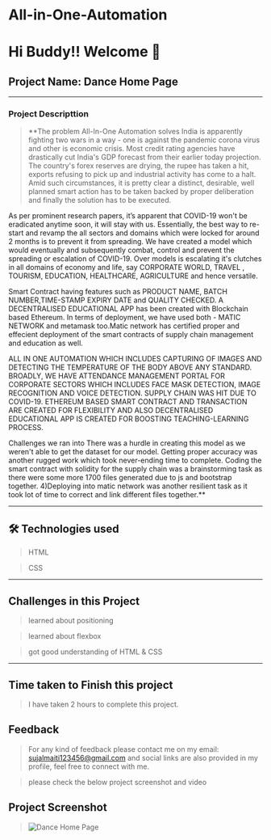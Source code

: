 # All-in-One-Automation



# Hi Buddy!! Welcome 👋

## Project Name: Dance Home Page

---

### Project Descripttion

> **The problem All-In-One Automation solves
India is apparently fighting two wars in a way - one is against the pandemic corona virus and other is economic crisis. Most credit rating agencies have drastically cut India's GDP forecast from their earlier today projection. The country's forex reserves are drying, the rupee has taken a hit, exports refusing to pick up and industrial activity has come to a halt. Amid such circumstances, it is pretty clear a distinct, desirable, well planned smart action has to be taken backed by proper deliberation and finally the solution has to be executed.

As per prominent research papers, it’s apparent that COVID-19 won't be eradicated anytime soon, it will stay with us. Essentially, the best way to re-start and revamp the all sectors and domains which were locked for around 2 months is to prevent it from spreading. We have created a model which would eventually and subsequently combat, control and prevent the spreading or escalation of COVID-19.
Over models is escalating it's clutches in all domains of economy and life, say CORPORATE WORLD, TRAVEL , TOURISM, EDUCATION, HEALTHCARE, AGRICULTURE and hence versatile.

Smart Contract having features such as PRODUCT NAME, BATCH NUMBER,TIME-STAMP EXPIRY DATE and QUALITY CHECKED. A DECENTRALISED EDUCATIONAL APP has been created with Blockchain based Ethereum. In terms of deployment, we have used both - MATIC NETWORK and metamask too.Matic network has certified proper and effecient deployment of the smart contracts of supply chain management and education as well.

ALL IN ONE AUTOMATION WHICH INCLUDES CAPTURING OF IMAGES AND DETECTING THE TEMPERATURE OF THE BODY ABOVE ANY STANDARD. BROADLY, WE HAVE ATTENDANCE MANAGEMENT PORTAL FOR CORPORATE SECTORS WHICH INCLUDES FACE MASK DETECTION, IMAGE RECOGNITION AND VOICE DETECTION.
SUPPLY CHAIN WAS HIT DUE TO COVID-19. ETHEREUM BASED SMART CONTRACT AND TRANSACTION ARE CREATED FOR FLEXIBILITY AND ALSO DECENTRALISED EDUCATIONAL APP IS CREATED FOR BOOSTING TEACHING-LEARNING PROCESS.

Challenges we ran into
There was a hurdle in creating this model as we weren't able to get the dataset for our model.
Getting proper accuracy was another rugged work which took never-ending time to complete.
Coding the smart contract with solidity for the supply chain was a brainstorming task as there were some more 1700 files generated due to js and bootstrap together.
4)Deploying into matic network was another resilient task as it took lot of time to correct and link different files together.**

---

## 🛠 Technologies used

> HTML

> CSS

---

## Challenges in this Project

> learned about positioning

> learned about flexbox

> got good understanding of HTML & CSS

---

## Time taken to Finish this project

> I have taken 2 hours to complete this project.

## Feedback

> For any kind of feedback please contact me on my email: sujalmaiti123456@gmail.com and social links are also provided in my profile, feel free to connect with me.

> please check the below project screenshot and video

## Project Screenshot

> ![Dance Home Page](screenshot.png)
